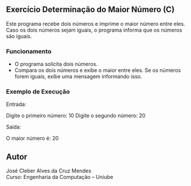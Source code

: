 ## Exercício Determinação do Maior Número (C)

Este programa recebe dois números e imprime o maior número entre eles. Caso os dois números sejam iguais, o programa informa que os números são iguais.

### Funcionamento

- O programa solicita dois números.
- Compara os dois números e exibe o maior entre eles. Se os números forem iguais, exibe uma mensagem informando isso.

### Exemplo de Execução

Entrada:

Digite o primeiro número: 10 Digite o segundo número: 20

Saída:

O maior número é: 20

## Autor
José Cleber Alves da Cruz Mendes  
Curso: Engenharia da Computação – Uniube
